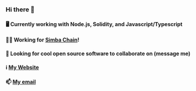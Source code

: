 ### Hi there 👋

#### 🖥️ Currently working with Node.js, Solidity, and Javascript/Typescript

#### 👨‍💻 Working for [Simba Chain](https://simbachain.com/)!

#### 👯 Looking for cool open source software to collaborate on (message me)

#### ℹ️ [My Website](https://djanes.xyz/)

#### 📫 [My email](mailto:dan@djanes.xyz)

<!--
**arces/arces** is a ✨ _special_ ✨ repository because its `README.md` (this file) appears on your GitHub profile.

Here are some ideas to get you started:

- 🔭 I’m currently working on ...
- 🌱 I’m currently learning ...
- 👯 I’m looking to collaborate on ...
- 🤔 I’m looking for help with ...
- 💬 Ask me about ...
-  How to reach me: ...
- 😄 Pronouns: ...
- ⚡ Fun fact: ...
-->
